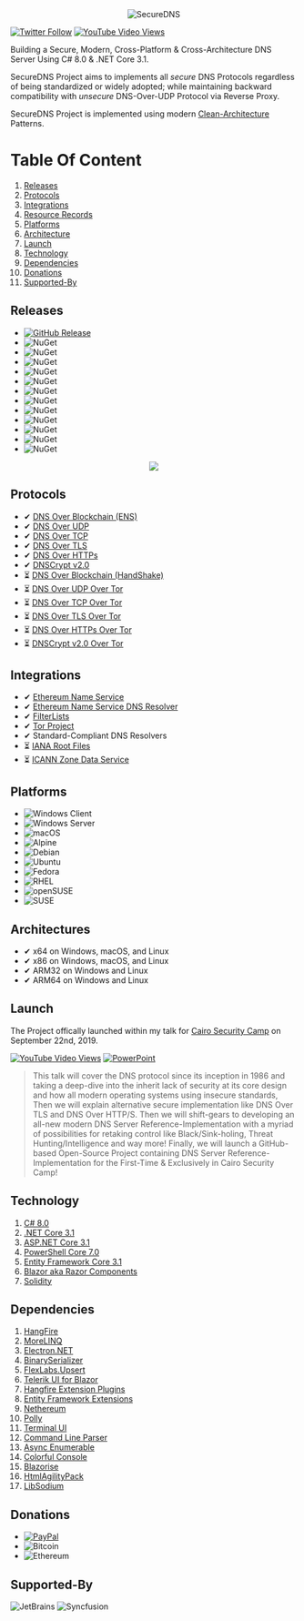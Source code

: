 ﻿<div style="text-align:center"><img src="https://raw.githubusercontent.com/Texnomic/SecureDNS/master/docs/Logo.png" alt="SecureDNS" /></div>


[![Twitter Follow](https://img.shields.io/twitter/follow/Texnomic?color=black&logoColor=blue&style=social)](https://twitter.com/texnomic)
[![YouTube Video Views](https://img.shields.io/youtube/views/24QwvJ1VTmQ?label=YouTube%20%7C%20SecureDNS&style=social)](https://youtu.be/24QwvJ1VTmQ)

Building a Secure, Modern, Cross-Platform & Cross-Architecture DNS Server Using C# 8.0 & .NET Core 3.1.

SecureDNS Project aims to implements all *secure* DNS Protocols regardless of being standardized or widely adopted; while maintaining backward compatibility with *unsecure* DNS-Over-UDP Protocol via Reverse Proxy.

SecureDNS Project is implemented using modern [Clean-Architecture](https://www.amazon.com/Clean-Architecture-Craftsmans-Software-Structure/dp/0134494164) Patterns.

# Table Of Content

1. [Releases](#Releases)
2. [Protocols](#Protocols)
3. [Integrations](#Integrations)
4. [Resource Records](https://github.com/Texnomic/SecureDNS/wiki/Supported-Resource-Records)
5. [Platforms](#Platforms)
6. [Architecture](#Architecture)
7. [Launch](#Launch)
8. [Technology](#Technology)
9. [Dependencies](#Dependencies)
10. [Donations](#Donations)
11. [Supported-By](#Supported-By)

## Releases

- [![GitHub Release](https://img.shields.io/github/v/release/Texnomic/SecureDNS?logo=GitHub&include_prereleases&label=GitHub%20Release%20|%20Terminal%20Edition)](https://github.com/Texnomic/SecureDNS/releases)
- ![NuGet](https://img.shields.io/nuget/vpre/Texnomic.Sodium?logo=NuGet&label=NuGet%20%7C%20Texnomic.Sodium&logoColor=blue&color=blue)
- ![NuGet](https://img.shields.io/nuget/vpre/Texnomic.Socks5?logo=NuGet&label=NuGet%20%7C%20%09Texnomic.Socks5&logoColor=blue&color=blue)
- ![NuGet](https://img.shields.io/nuget/vpre/Texnomic.FilterLists?logo=NuGet&label=NuGet%20%7C%20%09Texnomic.FilterLists&logoColor=blue&color=blue)
- ![NuGet](https://img.shields.io/nuget/vpre/Texnomic.ENS.BaseRegistrar?logo=NuGet&label=NuGet%20%7C%20%09Texnomic.ENS.BaseRegistrar&logoColor=blue&color=blue)
- ![NuGet](https://img.shields.io/nuget/vpre/Texnomic.ENS.PublicResolver?logo=NuGet&label=NuGet%20%7C%20%09Texnomic.ENS.PublicResolver&logoColor=blue&color=blue)
- ![NuGet](https://img.shields.io/nuget/vpre/Texnomic.SecureDNS.Abstractions?logo=NuGet&label=NuGet%20%7C%20Texnomic.SecureDNS.Abstractions&logoColor=blue&color=blue) 
- ![NuGet](https://img.shields.io/nuget/vpre/Texnomic.SecureDNS.Core?logo=NuGet&label=NuGet%20%7C%20Texnomic.SecureDNS.Core&logoColor=blue&color=blue)
- ![NuGet](https://img.shields.io/nuget/vpre/Texnomic.SecureDNS.Protocols?logo=NuGet&label=NuGet%20%7C%20Texnomic.SecureDNS.Protocols&logoColor=blue&color=blue)
- ![NuGet](https://img.shields.io/nuget/vpre/Texnomic.SecureDNS.Serialization?logo=NuGet&label=NuGet%20%7C%20Texnomic.SecureDNS.Serialization&logoColor=blue&color=blue)
- ![NuGet](https://img.shields.io/nuget/vpre/Texnomic.SecureDNS.Middlewares?logo=NuGet&label=NuGet%20%7C%20%09Texnomic.SecureDNS.Middlewares&logoColor=blue&color=blue)
- ![NuGet](https://img.shields.io/nuget/vpre/Texnomic.SecureDNS.Servers?logo=NuGet&label=NuGet%20%7C%20%09Texnomic.SecureDNS.Servers&logoColor=blue&color=blue)
- ![NuGet](https://img.shields.io/nuget/vpre/Texnomic.SecureDNS.Extensions?logo=NuGet&label=NuGet%20%7C%20%09Texnomic.SecureDNS.Extensions&logoColor=blue&color=blue)

<div style="text-align:center"><a href="https://www.youtube.com/embed/24QwvJ1VTmQ"><img src="https://raw.githubusercontent.com/Texnomic/SecureDNS/master/docs/YouTube.png" /></a></div>



## Protocols

- ✔ [DNS Over Blockchain (ENS)](https://ens.domains/)
- ✔ [DNS Over UDP](https://tools.ietf.org/html/rfc1035)
- ✔ [DNS Over TCP](https://tools.ietf.org/html/rfc1035)
- ✔ [DNS Over TLS](https://tools.ietf.org/html/rfc7858)
- ✔ [DNS Over HTTPs](https://tools.ietf.org/html/rfc8484)
- ✔ [DNSCrypt v2.0](https://dnscrypt.info/)
- ⏳ [DNS Over Blockchain (HandShake)](https://handshake.org/)
- ⏳ [DNS Over UDP Over Tor](https://tools.ietf.org/html/rfc1035)
- ⏳ [DNS Over TCP Over Tor](https://tools.ietf.org/html/rfc1035)
- ⏳ [DNS Over TLS Over Tor](https://tools.ietf.org/html/rfc7858)
- ⏳ [DNS Over HTTPs Over Tor](https://tools.ietf.org/html/rfc8484)
- ⏳ [DNSCrypt v2.0 Over Tor](https://dnscrypt.info/)

## Integrations

- ✔ [Ethereum Name Service](https://ens.domains/)
- ✔ [Ethereum Name Service DNS Resolver](https://github.com/ensdomains/resolvers)
- ✔ [FilterLists](https://github.com/collinbarrett/FilterLists)
- ✔ [Tor Project](https://www.torproject.org/)
- ✔ Standard-Compliant DNS Resolvers
- ⏳ [IANA Root Files](https://www.iana.org/domains/root/files)
- ⏳ [ICANN Zone Data Service](https://czds.icann.org/home)


## Platforms

- ![Windows Client](https://img.shields.io/static/v1?logo=Windows&label=Windows%20Client&message=7%2C+8.1%2C+10+%281607%2B%29&color=0078D6&logoColor=0078D6)
- ![Windows Server](https://img.shields.io/static/v1?logo=Windows&label=Windows%20Server&message=2012%20R2%2B&color=0078D6&logoColor=0078D6)
- ![macOS](https://img.shields.io/static/v1?logo=Apple&label=macOS&message=10.13%2B&color=999999&logoColor=999999)
- ![Alpine](https://img.shields.io/static/v1?logo=Alpine%20Linux&label=Alpine%20Linux&message=3.10%2B&color=0D597F&logoColor=0D597F)
- ![Debian](https://img.shields.io/static/v1?logo=Debian&label=Debian&message=9%2B&color=A81D33&logoColor=A81D33)
- ![Ubuntu](https://img.shields.io/static/v1?logo=Ubuntu&label=Ubuntu&message=16.04%2B&color=E95420&logoColor=E95420)
- ![Fedora](https://img.shields.io/static/v1?logo=Fedora&label=Fedora&message=29%2B&color=294172&logoColor=294172)
- ![RHEL](https://img.shields.io/static/v1?logo=Red%20Hat&label=Red%20Hat%20Enterprise%20Linux&message=15%2B&color=EE0000&logoColor=EE0000)
- ![openSUSE](https://img.shields.io/static/v1?logo=openSUSE&label=openSUSE&message=15%2B&color=73BA25&logoColor=73BA25)
- ![SUSE](https://img.shields.io/static/v1?logo=openSUSE&label=SUSE%20Enterprise&message=12%20SP2%2B&color=73BA25&logoColor=73BA25)


## Architectures

- ✔ x64 on Windows, macOS, and Linux
- ✔ x86 on Windows, macOS, and Linux
- ✔ ARM32 on Windows and Linux
- ✔ ARM64 on Windows and Linux

## Launch

The Project offically launched within my talk for [Cairo Security Camp](https://cairosecuritycamp.com/sessions/rebuilding-the-domain-name-system/) on September 22nd, 2019.

[![YouTube Video Views](https://img.shields.io/youtube/views/1Gxk40dmbFM?label=YouTube%20%7C%20Cairo%20Security%20Camp%20Talk&style=social)](https://youtu.be/1Gxk40dmbFM)
[![PowerPoint](https://img.shields.io/static/v1?logo=Microsoft%20PowerPoint&label=Rebuilding%20Domain%20Name%20System&message=Presentation&color=B7472A&logoColor=B7472A)](https://raw.githubusercontent.com/Texnomic/SecureDNS/master/docs/Rebuilding.DNS.pptx)

>This talk will cover the DNS protocol since its inception in 1986 and taking a deep-dive into the inherit lack of security at its core design and how all modern operating systems using insecure standards, Then we will explain alternative secure implementation like DNS Over TLS and DNS Over HTTP/S. Then we will shift-gears to developing an all-new modern DNS Server Reference-Implementation with a myriad of possibilities for retaking control like Black/Sink-holing, Threat Hunting/Intelligence and way more! Finally, we will launch a GitHub-based Open-Source Project containing DNS Server Reference-Implementation for the First-Time & Exclusively in Cairo Security Camp!

## Technology

1. [C# 8.0](https://docs.microsoft.com/en-us/dotnet/csharp/whats-new/csharp-8)
2. [.NET Core 3.1](https://dotnet.microsoft.com/download/dotnet-core/3.0)
3. [ASP.NET Core 3.1](https://dotnet.microsoft.com/download/dotnet-core/3.0)
4. [PowerShell Core 7.0](https://github.com/PowerShell/PowerShell)
5. [Entity Framework Core 3.1](https://docs.microsoft.com/en-us/ef/core/)
6. [Blazor aka Razor Components](https://dotnet.microsoft.com/apps/aspnet/web-apps/client)
7. [Solidity](https://github.com/ethereum/solidity)

## Dependencies

1. [HangFire](https://www.hangfire.io/)
2. [MoreLINQ](https://github.com/morelinq/MoreLINQ)
3. [Electron.NET](https://github.com/ElectronNET/Electron.NET)
4. [BinarySerializer](https://github.com/jefffhaynes/BinarySerializer)
5. [FlexLabs.Upsert](https://github.com/artiomchi/FlexLabs.Upsert)
6. [Telerik UI for Blazor](https://www.telerik.com/blazor-ui)
7. [Hangfire Extension Plugins](https://github.com/wanlitao/HangfireExtension)
8. [Entity Framework Extensions](https://entityframework-extensions.net)
9. [Nethereum](https://nethereum.com/)
10. [Polly](https://github.com/App-vNext/Polly)
11. [Terminal UI](https://github.com/migueldeicaza/gui.cs)
12. [Command Line Parser](https://github.com/commandlineparser/commandline)
13. [Async Enumerable](https://github.com/Dasync/AsyncEnumerable)
14. [Colorful Console](http://colorfulconsole.com/)
15. [Blazorise](https://blazorise.com/)
16. [HtmlAgilityPack](https://html-agility-pack.net/)
17. [LibSodium](https://github.com/jedisct1/libsodium)

## Donations

* [![PayPal](https://img.shields.io/static/v1?logo=PayPal&label=PayPal&message=https://www.paypal.me/texnomic&color=blue)](https://www.paypal.me/texnomic)
* ![Bitcoin](https://img.shields.io/static/v1?logo=Bitcoin&label=BTC&message=13wMqy8yg9yhJAAP2AXu8A2De1ptAYh6s4&color=orange)
* ![Ethereum](https://img.shields.io/static/v1?logo=Ethereum&label=Ethereum&message=0xfE171b1C5C5584b65ec58a6FA2009f6ECeE812D7&color=black&logoColor=black)

## Supported-By

![JetBrains](https://raw.githubusercontent.com/Texnomic/SecureDNS/master/docs/JetBrains.png "JetBrains")
![Syncfusion](https://raw.githubusercontent.com/Texnomic/SecureDNS/master/docs/Syncfusion.png "Syncfusion")
